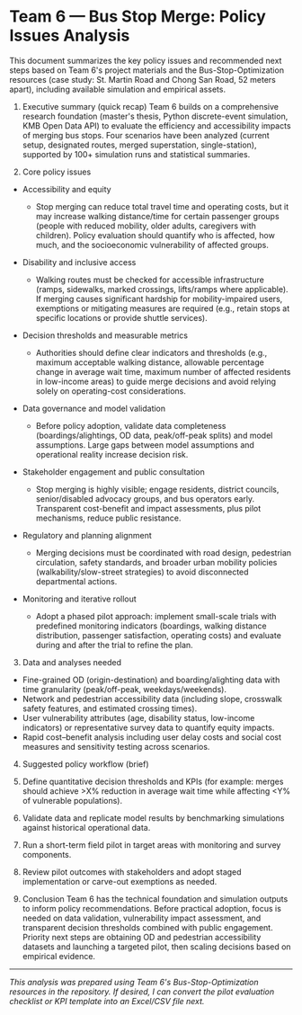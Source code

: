 # Team 6 — Bus Stop Merge: Policy Issues Analysis

This document summarizes the key policy issues and recommended next steps based on Team 6's project materials and the Bus-Stop-Optimization resources (case study: St. Martin Road and Chong San Road, 52 meters apart), including available simulation and empirical assets.

1. Executive summary (quick recap)
Team 6 builds on a comprehensive research foundation (master's thesis, Python discrete-event simulation, KMB Open Data API) to evaluate the efficiency and accessibility impacts of merging bus stops. Four scenarios have been analyzed (current setup, designated routes, merged superstation, single-station), supported by 100+ simulation runs and statistical summaries.

2. Core policy issues

- Accessibility and equity
	- Stop merging can reduce total travel time and operating costs, but it may increase walking distance/time for certain passenger groups (people with reduced mobility, older adults, caregivers with children). Policy evaluation should quantify who is affected, how much, and the socioeconomic vulnerability of affected groups.

- Disability and inclusive access
	- Walking routes must be checked for accessible infrastructure (ramps, sidewalks, marked crossings, lifts/ramps where applicable). If merging causes significant hardship for mobility-impaired users, exemptions or mitigating measures are required (e.g., retain stops at specific locations or provide shuttle services).

- Decision thresholds and measurable metrics
	- Authorities should define clear indicators and thresholds (e.g., maximum acceptable walking distance, allowable percentage change in average wait time, maximum number of affected residents in low-income areas) to guide merge decisions and avoid relying solely on operating-cost considerations.

- Data governance and model validation
	- Before policy adoption, validate data completeness (boardings/alightings, OD data, peak/off-peak splits) and model assumptions. Large gaps between model assumptions and operational reality increase decision risk.

- Stakeholder engagement and public consultation
	- Stop merging is highly visible; engage residents, district councils, senior/disabled advocacy groups, and bus operators early. Transparent cost-benefit and impact assessments, plus pilot mechanisms, reduce public resistance.

- Regulatory and planning alignment
	- Merging decisions must be coordinated with road design, pedestrian circulation, safety standards, and broader urban mobility policies (walkability/slow-street strategies) to avoid disconnected departmental actions.

- Monitoring and iterative rollout
	- Adopt a phased pilot approach: implement small-scale trials with predefined monitoring indicators (boardings, walking distance distribution, passenger satisfaction, operating costs) and evaluate during and after the trial to refine the plan.

3. Data and analyses needed

- Fine-grained OD (origin-destination) and boarding/alighting data with time granularity (peak/off-peak, weekdays/weekends).
- Network and pedestrian accessibility data (including slope, crosswalk safety features, and estimated crossing times).
- User vulnerability attributes (age, disability status, low-income indicators) or representative survey data to quantify equity impacts.
- Rapid cost–benefit analysis including user delay costs and social cost measures and sensitivity testing across scenarios.

4. Suggested policy workflow (brief)

1. Define quantitative decision thresholds and KPIs (for example: merges should achieve >X% reduction in average wait time while affecting <Y% of vulnerable populations).
2. Validate data and replicate model results by benchmarking simulations against historical operational data.
3. Run a short-term field pilot in target areas with monitoring and survey components.
4. Review pilot outcomes with stakeholders and adopt staged implementation or carve-out exemptions as needed.

5. Conclusion
Team 6 has the technical foundation and simulation outputs to inform policy recommendations. Before practical adoption, focus is needed on data validation, vulnerability impact assessment, and transparent decision thresholds combined with public engagement. Priority next steps are obtaining OD and pedestrian accessibility datasets and launching a targeted pilot, then scaling decisions based on empirical evidence.

---
*This analysis was prepared using Team 6's Bus-Stop-Optimization resources in the repository. If desired, I can convert the pilot evaluation checklist or KPI template into an Excel/CSV file next.*
